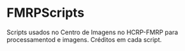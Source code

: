 # FMRPScripts
Scripts usados no Centro de Imagens no HCRP-FMRP para processamentod e imagens. Créditos em cada script.
